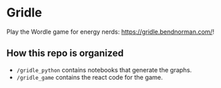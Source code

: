 # Gridle

Play the Wordle game for energy nerds: https://gridle.bendnorman.com/!

## How this repo is organized

- `/gridle_python` contains notebooks that generate the graphs.
- `/gridle_game` contains the react code for the game.
